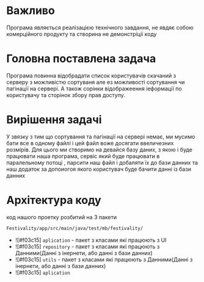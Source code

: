 # Важливо

Програма являється реалізацією технічного завдання, не явдяє собою комерційного продукту та створина не демонстріціі коду 


# Головна поставлена задача

Програма повинна відобрадати список користувачів скачаний з серверу з можливістю сортуваня але ез можливості сортування чи пагінації на сервері. А також сорінки відображеення іеформації по користувачу та сторінок збору прав доступу.

# Вирішення задачі

У звязку з тим що сортування та пагінації на сервері немає, ми мусимо бати все в одному файлі і цей файл воже досягати ввеличезних розмірів. Для цього ми створимо на девайся базу даних, з якою і буде працювати наша програма, сервіс який буде працювати в паралельному потоці , парсити наш файл і добаляти їх до бази данних та наш додаток за допоиогоя якого користувач буде бачити данні із бази данних

# Архітектура коду
код нашого проетку розбитий на 3 пакети
```diff
Festivality/app/src/main/java/test/mb/festivality/
```


- ![#f03c15] `aplication` - пакет з класами які працюють з UI
- ![#f03c15] `repository` - пакет з класами які працюють з Данними(Данні з інернети, або данні з бази данних)
- ![#f03c15] `utils` - пакет з класами які працюють з Данними(Данні з інернети, або данні з бази данних)
- ![#f03c15] `aplication`


